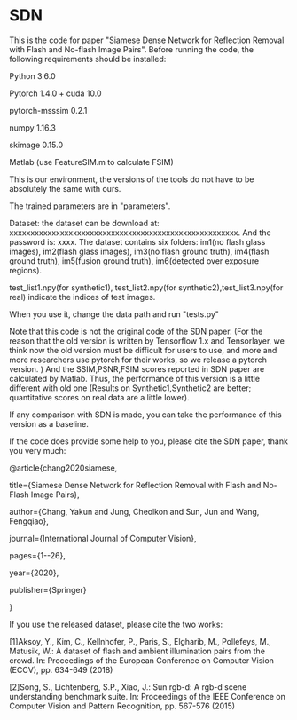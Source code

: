 # SDN
This is the code for paper "Siamese Dense Network for Reflection Removal with Flash and No-flash Image Pairs".  Before running the code, the following requirements should be installed:

Python 3.6.0

Pytorch 1.4.0 + cuda 10.0

pytorch-msssim 0.2.1

numpy 1.16.3 

skimage 0.15.0

Matlab (use FeatureSIM.m to calculate FSIM)

This is our environment, the versions of the tools do not have to be absolutely the same with ours. 

The trained parameters are in "parameters".

Dataset: the dataset can be download at: xxxxxxxxxxxxxxxxxxxxxxxxxxxxxxxxxxxxxxxxxxxxxxxxxxxxxx. And the password is: xxxx. The dataset contains six folders: im1(no flash glass images), im2(flash glass images), im3(no flash ground truth), im4(flash ground truth), im5(fusion ground truth), im6(detected over exposure regions). 

test_list1.npy(for synthetic1), test_list2.npy(for synthetic2),test_list3.npy(for real) indicate the indices of test images.

When you use it, change the data path and run "tests.py"

Note that this code is not the original code of the SDN paper. (For the reason that the old version is written by Tensorflow 1.x and Tensorlayer, we think now the old version must be difficult for users to use, and more and more researchers use pytorch for their works, so we release a pytorch version. )  And the SSIM,PSNR,FSIM  scores reported in SDN paper are calculated by Matlab. Thus, the performance of this version is a little different with old one (Results on Synthetic1,Synthetic2 are better; quantitative scores on real data are a little lower).  

If any comparison with SDN is made, you can take the performance of this version as a baseline.  

If the code does  provide some help to you, please cite the SDN paper, thank you very much:

@article{chang2020siamese,

  title={Siamese Dense Network for Reflection Removal with Flash and No-Flash Image Pairs},
  
  author={Chang, Yakun and Jung, Cheolkon and Sun, Jun and Wang, Fengqiao},
  
  journal={International Journal of Computer Vision},
  
  pages={1--26},
  
  year={2020},
  
  publisher={Springer}
  
}

If you use the released dataset, please cite the two works:

[1]Aksoy, Y., Kim, C., Kellnhofer, P., Paris, S., Elgharib, M., Pollefeys, M., Matusik, W.: A dataset of flash and ambient illumination pairs from the crowd. In: Proceedings of the European Conference on Computer Vision (ECCV), pp. 634-649 (2018)

[2]Song, S., Lichtenberg, S.P., Xiao, J.: Sun rgb-d: A rgb-d scene understanding benchmark suite. In: Proceedings of the IEEE Conference on Computer Vision and Pattern Recognition, pp. 567-576 (2015)
